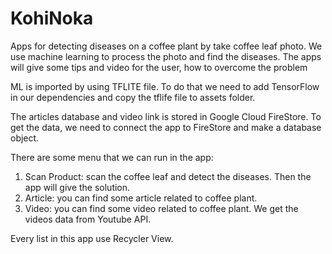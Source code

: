 # KohiNoka

Apps for detecting diseases on a coffee plant by take coffee leaf photo. We use machine learning to process the photo and find the diseases.
The apps will give some tips and video for the user, how to overcome the problem

ML is imported by using TFLITE file. 
To do that we need to add TensorFlow in our dependencies and copy the tflife file to assets folder.

The articles database and video link is stored in Google Cloud FireStore. 
To get the data, we need to connect the app to FireStore and make a database object. 

There are some menu that we can run in the app:
1. Scan Product: scan the coffee leaf and detect the diseases. Then the app will give the solution.
2. Article: you can find some article related to coffee plant.
3. Video: you can find some video related to coffee plant. We get the videos data from Youtube API.

Every list in this app use Recycler View.
